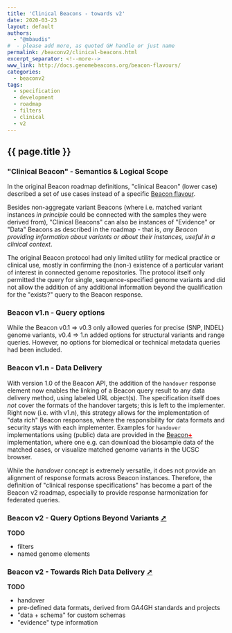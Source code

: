 ```yaml
---
title: 'Clinical Beacons - towards v2'
date: 2020-03-23
layout: default
authors: 
  - "@mbaudis"
#  - please add more, as quoted GH handle or just name
permalink: /beaconv2/clinical-beacons.html
excerpt_separator: <!--more-->
www_link: http://docs.genomebeacons.org/beacon-flavours/
categories:
  - beaconv2
tags:
  - specification
  - development
  - roadmap
  - filters
  - clinical
  - v2
---
```


## {{ page.title }}

### "Clinical Beacon" - Semantics & Logical Scope

In the original Beacon roadmap definitions, "clinical Beacon" (lower case)
described a set of use cases instead of a specific [Beacon flavour](/roadmap/beacon-flavours.html).

<!--more-->

Besides non-aggregate variant Beacons (where i.e. matched variant instances
_in principle_ could be connected with the samples they were derived from), 
"Clinical Beacons" can also be instances of "Evidence" or "Data"
Beacons as described in the roadmap - that is, *any Beacon providing information
about variants or about their instances, useful in a clinical context*.

The original Beacon protocol had only limited utility for medical practice
or clinical use, mostly in confirming the (non-) existence of a particular
variant of interest in connected genome repositories. The protocol itself 
only permitted the query for single, sequence-specified genome variants and 
did not allow the addition of any additional information beyond the 
qualification for the "exists?" query to the Beacon response.

### Beacon v1.n - Query options

While the Beacon v0.1 => v0.3 only allowed queries for precise (SNP, INDEL)
genome variants, v0.4 => 1.n added options for structural variants and range
queries. However, no options for biomedical or technical metadata queries had
been included.

### Beacon v1.n - Data Delivery

With version 1.0 of the Beacon API, the addition of the `handover` response
element now enables the linking of a Beacon query result to any data delivery
method, using labeled URL object(s). The specification itself does *not* cover
the formats of the handover targets; this is left to the implementer. Right now
(i.e. with v1.n), this strategy allows for the implementation of "data rich"
Beacon responses, where the responsibility for data formats and security stays
with each implementer. Examples for `handover` implementations using (public)
data are provided in the
[Beacon<span style="color: red; font-weight: 800;">+</span>](http://beacon.progenetix.org/ui/) 
implementation, where one e.g. can download the biosample data of the matched
cases, or visualize matched genome variants in the UCSC browser.

While the _handover_ concept is extremely versatile, it does not provide an
alignment of response formats across Beacon instances. Therefore, the definition
of "clinical response specifications" has become a part of the Beacon v2 
roadmap, especially to provide response harmonization for federated queries.

### Beacon v2 - Query Options Beyond Variants [➚](https://github.com/ga4gh-beacon/specification-v2)

__TODO__

* filters
* named genome elements


### Beacon v2 - Towards Rich Data Delivery [➚](https://github.com/ga4gh-beacon/specification-v2-default-schemas)

__TODO__

* handover
* pre-defined data formats, derived from GA4GH standards and projects
* "data + schema" for custom schemas
* "evidence" type information


